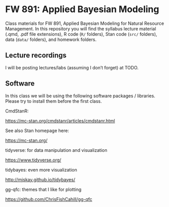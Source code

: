 # FW 891: Applied Bayesian Modeling

Class materials for FW 891, Applied Bayesian Modeling for Natural
Resource Management. In this repository you will find the syllabus
lecture material (.qmd, .pdf file extensions), R code (`R/` folders),
Stan code (`src/` folders), data (`data/` folders), and homework
folders.

## Lecture recordings

I will be posting lectures/labs (assuming I don’t forget) at TODO.

## Software

In this class we will be using the following software packages /
libraries. Please try to install them before the first class.

CmdStanR:

https://mc-stan.org/cmdstanr/articles/cmdstanr.html

See also Stan homepage here:

https://mc-stan.org/

tidyverse: for data manipulation and visualization

https://www.tidyverse.org/

tidybayes: even more visualization

http://mjskay.github.io/tidybayes/

gg-qfc: themes that I like for plotting

https://github.com/ChrisFishCahill/gg-qfc
